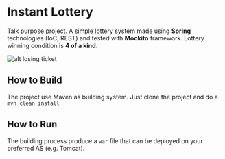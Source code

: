 # Instant Lottery
Talk purpose project.
A simple lottery system made using **Spring** technologies (IoC, REST) and tested with **Mockito** framework. Lottery winning condition is **4 of a kind**.

![alt losing ticket](https://github.com/pollaiolo/InstantLottery/blob/master/screen/GoL.png)

## How to Build
The project use Maven as building system. Just clone the project and do a ```mvn clean install```

## How to Run
The building process produce a ```war``` file that can be deployed on your preferred AS (e.g. Tomcat).
